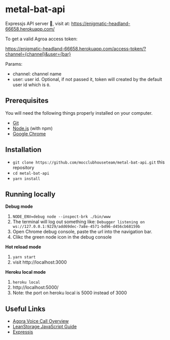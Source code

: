 # metal-bat-api

Expressjs API server 🎉, visit at: https://enigmatic-headland-66658.herokuapp.com/

To get a valid Agroa access token:

https://enigmatic-headland-66658.herokuapp.com/access-token/?channel={channel}&user={bar}

Params:

- channel: channel name
- user: user id. Optional, if not passed it, token will created by the default user id which is `0`.

## Prerequisites

You will need the following things properly installed on your computer.

* [Git](https://git-scm.com/)
* [Node.js](https://nodejs.org/) (with npm)
* [Google Chrome](https://google.com/chrome/)

## Installation

* `git clone https://github.com/mocclubhouseteam/metal-bat-api.git` this repository
* `cd metal-bat-api`
* `yarn install`

## Running locally

**Debug mode**

1. `NODE_ENV=debug node --inspect-brk ./bin/www`
2. The terminal will log out something like: `Debugger listening on ws://127.0.0.1:9229/add69dec-7a8e-4571-bd96-d456cb68159b`
3. Open Chrome debug console, paste the url into the navigation bar.
4. Clikc the green node icon in the debug console

**Hot reload mode**

1. `yarn start`
2. visit http://localhost:3000

**Heroku local mode**

1. `heroku local`
2. http://localhost:5000/
3. Note: the port on heroku local is 5000 instead of 3000

## Useful Links

* [Agora Voice Call Overview](https://docs.agora.io/en/Voice/product_voice?platform=Web)
* [LeanStorage JavaScript Guide](https://docs.leancloud.app/leanstorage_guide-js.html)
* [Expressjs](https://expressjs.com/)
